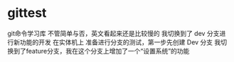 # gittest
git命令学习库
不管简单与否，英文看起来还是比较慢的
我切换到了 dev 分支进行新功能的开发 在实体机上
准备进行分支的测试，第一步先创建 Dev 分支
我切换到了feature分支，我在这个分支上增加了一个“设置系统”的功能